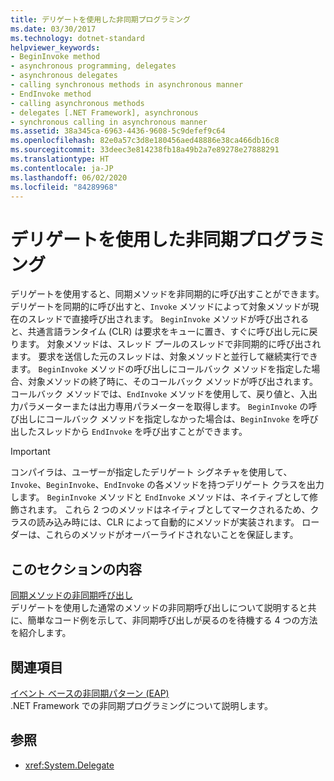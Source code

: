 ```yaml
---
title: デリゲートを使用した非同期プログラミング
ms.date: 03/30/2017
ms.technology: dotnet-standard
helpviewer_keywords:
- BeginInvoke method
- asynchronous programming, delegates
- asynchronous delegates
- calling synchronous methods in asynchronous manner
- EndInvoke method
- calling asynchronous methods
- delegates [.NET Framework], asynchronous
- synchronous calling in asynchronous manner
ms.assetid: 38a345ca-6963-4436-9608-5c9defef9c64
ms.openlocfilehash: 82e0a57c3d8e180456aed48886e38ca466db16c8
ms.sourcegitcommit: 33deec3e814238fb18a49b2a7e89278e27888291
ms.translationtype: HT
ms.contentlocale: ja-JP
ms.lasthandoff: 06/02/2020
ms.locfileid: "84289968"
---
```

# <a name="asynchronous-programming-using-delegates"></a>デリゲートを使用した非同期プログラミング
デリゲートを使用すると、同期メソッドを非同期的に呼び出すことができます。 デリゲートを同期的に呼び出すと、`Invoke` メソッドによって対象メソッドが現在のスレッドで直接呼び出されます。 `BeginInvoke` メソッドが呼び出されると、共通言語ランタイム (CLR) は要求をキューに置き、すぐに呼び出し元に戻ります。 対象メソッドは、スレッド プールのスレッドで非同期的に呼び出されます。 要求を送信した元のスレッドは、対象メソッドと並行して継続実行できます。 `BeginInvoke` メソッドの呼び出しにコールバック メソッドを指定した場合、対象メソッドの終了時に、そのコールバック メソッドが呼び出されます。 コールバック メソッドでは、`EndInvoke` メソッドを使用して、戻り値と、入出力パラメーターまたは出力専用パラメーターを取得します。 `BeginInvoke` の呼び出しにコールバック メソッドを指定しなかった場合は、`BeginInvoke` を呼び出したスレッドから `EndInvoke` を呼び出すことができます。  
  
> [!IMPORTANT]
> コンパイラは、ユーザーが指定したデリゲート シグネチャを使用して、`Invoke`、`BeginInvoke`、`EndInvoke` の各メソッドを持つデリゲート クラスを出力します。 `BeginInvoke` メソッドと `EndInvoke` メソッドは、ネイティブとして修飾されます。 これら 2 つのメソッドはネイティブとしてマークされるため、クラスの読み込み時には、CLR によって自動的にメソッドが実装されます。 ローダーは、これらのメソッドがオーバーライドされないことを保証します。  
  
## <a name="in-this-section"></a>このセクションの内容  
 [同期メソッドの非同期呼び出し](calling-synchronous-methods-asynchronously.md)  
 デリゲートを使用した通常のメソッドの非同期呼び出しについて説明すると共に、簡単なコード例を示して、非同期呼び出しが戻るのを待機する 4 つの方法を紹介します。  
  
## <a name="related-sections"></a>関連項目  
 [イベント ベースの非同期パターン (EAP)](event-based-asynchronous-pattern-eap.md)  
 .NET Framework での非同期プログラミングについて説明します。  
  
## <a name="see-also"></a>参照

- <xref:System.Delegate>
